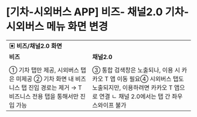 # [기차-시외버스 APP] 비즈- 채널2.0 기차-시외버스 메뉴 화면 변경

|  |  |
| --- | --- |
| **▣ 비즈/채널2.0 화면** | |
| **비즈** | **채널2.0** |
|  |  |
| ➀ 기차 탭만 제공, 시외버스 탭은 미제공 ➁ 기차 화면 내 비즈니스 탭 진입 경로는 제거 → T 비즈니스 전용 탭을 통해서만 진입 가능 | ➂ 통합 검색창은 노출되나, 이용 시 카카오 T 앱 이동 필요➃ 시외버스 탭도 노출되지만, 이용하려면 카카오 T 앱으로 연결 ㄴ 채널 2.0에서는 탭 간 좌우 스와이프 불가 |